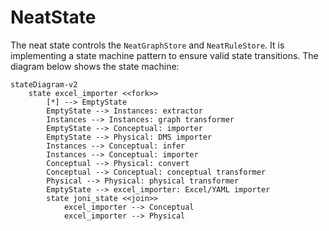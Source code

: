 # NeatState

The neat state controls the `NeatGraphStore` and `NeatRuleStore`. It is implementing a state machine pattern
to ensure valid state transitions. The diagram below shows the state machine:

```mermaid
stateDiagram-v2
    state excel_importer <<fork>>
        [*] --> EmptyState
        EmptyState --> Instances: extractor
        Instances --> Instances: graph transformer
        EmptyState --> Conceptual: importer
        EmptyState --> Physical: DMS importer
        Instances --> Conceptual: infer
        Instances --> Conceptual: importer
        Conceptual --> Physical: convert
        Conceptual --> Conceptual: conceptual transformer
        Physical --> Physical: physical transformer
        EmptyState --> excel_importer: Excel/YAML importer
        state joni_state <<join>>
            excel_importer --> Conceptual
            excel_importer --> Physical
```
